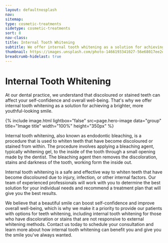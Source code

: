 ```yaml
---
layout: defaultnosplash
nav: 
sitemap: 
type: cosmetic-treatments
sidetype: cosmetic-treatments
sort: 8
nav-class: 
title: Internal Tooth Whitening
subtitle: We offer internal tooth whitening as a solution for achieving a brighter, more youthful-looking smile.
thumbnail: https://images.unsplash.com/photo-1466193341027-56e68017ee2d?ixlib=rb-4.0.3&ixid=MnwxMjA3fDB8MHxwaG90by1wYWdlfHx8fGVufDB8fHx8&auto=format&fit=crop&w=2070&q=80
breadcrumb-hidelast: true
---
```


# Internal Tooth Whitening

At our dental practice, we understand that discoloured or stained teeth can affect your self-confidence and overall well-being. That's why we offer internal tooth whitening as a solution for achieving a brighter, more youthful-looking smile.

{% include image.html lightbox="false" src=page.hero-image data="group" title="Image title" width="100%" height="350px" %}

Internal tooth whitening, also known as endodontic bleaching, is a procedure that is used to whiten teeth that have become discoloured or stained from within. The procedure involves applying a bleaching agent, typically whitening gel, to the inside of the tooth through a small opening made by the dentist. The bleaching agent then removes the discoloration, stains and darkness of the tooth, working form the inside out.

Internal tooth whitening is a safe and effective way to whiten teeth that have become discoloured due to injury, infection, or other internal factors. Our team of experienced professionals will work with you to determine the best solution for your individual needs and recommend a treatment plan that will give you the best results.

We believe that a beautiful smile can boost self-confidence and improve overall well-being, which is why we make it a priority to provide our patients with options for teeth whitening, including internal tooth whitening for those who have discoloration or stains that are not responsive to external whitening methods. Contact us today to schedule your consultation and learn more about how internal tooth whitening can benefit you and give you the smile you've always wanted.
